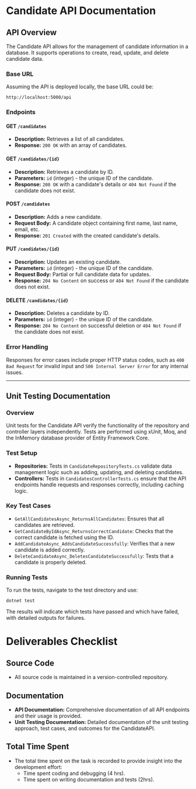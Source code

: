 # Candidate API Documentation

## API Overview

The Candidate API allows for the management of candidate information in a database. It supports operations to create, read, update, and delete candidate data.

### Base URL

Assuming the API is deployed locally, the base URL could be:

`http://localhost:5000/api`

### Endpoints

#### GET `/candidates`

- **Description:** Retrieves a list of all candidates.
- **Response:** `200 OK` with an array of candidates.

#### GET `/candidates/{id}`

- **Description:** Retrieves a candidate by ID.
- **Parameters:** `id` (integer) - the unique ID of the candidate.
- **Response:** `200 OK` with a candidate's details or `404 Not Found` if the candidate does not exist.

#### POST `/candidates`

- **Description:** Adds a new candidate.
- **Request Body:** A candidate object containing first name, last name, email, etc.
- **Response:** `201 Created` with the created candidate's details.

#### PUT `/candidates/{id}`

- **Description:** Updates an existing candidate.
- **Parameters:** `id` (integer) - the unique ID of the candidate.
- **Request Body:** Partial or full candidate data for updates.
- **Response:** `204 No Content` on success or `404 Not Found` if the candidate does not exist.

#### DELETE `/candidates/{id}`

- **Description:** Deletes a candidate by ID.
- **Parameters:** `id` (integer) - the unique ID of the candidate.
- **Response:** `204 No Content` on successful deletion or `404 Not Found` if the candidate does not exist.

### Error Handling

Responses for error cases include proper HTTP status codes, such as `400 Bad Request` for invalid input and `500 Internal Server Error` for any internal issues.

---

## Unit Testing Documentation

### Overview

Unit tests for the Candidate API verify the functionality of the repository and controller layers independently. Tests are performed using xUnit, Moq, and the InMemory database provider of Entity Framework Core.

### Test Setup

- **Repositories:** Tests in `CandidateRepositoryTests.cs` validate data management logic such as adding, updating, and deleting candidates.
- **Controllers:** Tests in `CandidatesControllerTests.cs` ensure that the API endpoints handle requests and responses correctly, including caching logic.

### Key Test Cases

- `GetAllCandidatesAsync_ReturnsAllCandidates`: Ensures that all candidates are retrieved.
- `GetCandidateByIdAsync_ReturnsCorrectCandidate`: Checks that the correct candidate is fetched using the ID.
- `AddCandidateAsync_AddsCandidateSuccessfully`: Verifies that a new candidate is added correctly.
- `DeleteCandidateAsync_DeletesCandidateSuccessfully`: Tests that a candidate is properly deleted.

### Running Tests

To run the tests, navigate to the test directory and use:

`dotnet test`


The results will indicate which tests have passed and which have failed, with detailed outputs for failures.


# Deliverables Checklist

## Source Code

- All source code is maintained in a version-controlled repository.

## Documentation

- **API Documentation:** Comprehensive documentation of all API endpoints and their usage is provided.
- **Unit Testing Documentation:** Detailed documentation of the unit testing approach, test cases, and outcomes for the CandidateAPI.


## Total Time Spent

- The total time spent on the task is recorded to provide insight into the development effort:
  - Time spent coding and debugging (4 hrs).
  - Time spent on writing documentation and tests (2hrs).


